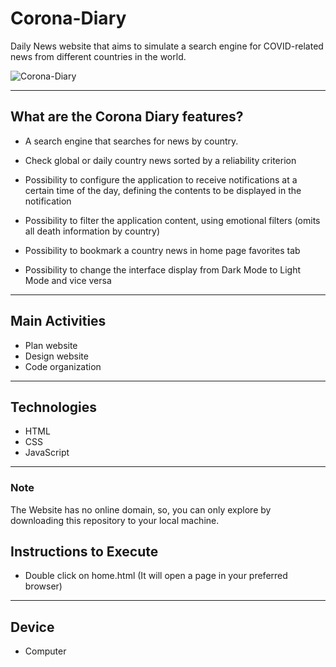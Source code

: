 # Corona-Diary

Daily News website that aims to simulate a search engine for COVID-related news from different countries in the world.

![Corona-Diary](https://user-images.githubusercontent.com/78174997/143780153-d5e193cf-5e20-4894-9739-dccc1fe338d0.gif)

---

## What are the Corona Diary features?

- A search engine that searches for news by country.

- Check global or daily country news sorted by a reliability criterion

- Possibility to configure the application to receive notifications at a certain time of the day, defining the contents to be displayed in the notification

- Possibility to filter the application content, using emotional filters (omits all death information by country)

- Possibility to bookmark a country news in home page favorites tab

- Possibility to change the interface display from Dark Mode to Light Mode and vice versa

---

## Main Activities

- Plan website
- Design website
- Code organization

---

## Technologies

- HTML
- CSS
- JavaScript

---

### Note

The Website has no online domain, so, you can only explore by downloading this repository to your local machine.

## Instructions to Execute

- Double click on home.html (It will open a page in your preferred browser)

---

## Device 

- Computer
